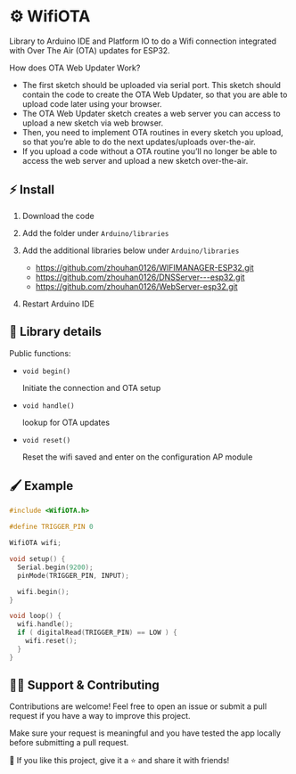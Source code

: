 # ⚙ WifiOTA

Library to Arduino IDE and Platform IO to do a Wifi connection integrated with Over The Air (OTA) updates for ESP32.

How does OTA Web Updater Work?
- The first sketch should be uploaded via serial port. This sketch should contain the code to create the OTA Web Updater, so that you are able to upload code later using your browser.
- The OTA Web Updater sketch creates a web server you can access to upload a new sketch via web browser.
- Then, you need to implement OTA routines in every sketch you upload, so that you’re able to do the next updates/uploads over-the-air.
- If you upload a code without a OTA routine you’ll no longer be able to access the web server and upload a new sketch over-the-air.

## ⚡ Install

1. Download the code
2. Add the folder under `Arduino/libraries`
3. Add the additional libraries below under `Arduino/libraries`

    * https://github.com/zhouhan0126/WIFIMANAGER-ESP32.git
    * https://github.com/zhouhan0126/DNSServer---esp32.git
    * https://github.com/zhouhan0126/WebServer-esp32.git

4. Restart Arduino IDE

## 🔧 Library details

Public functions:

- `void begin()`

    Initiate the connection and OTA setup

- `void handle()`

    lookup for OTA updates

- `void reset()`

    Reset the wifi saved and enter on the configuration AP module

## 🖌 Example

```c++
#include <WifiOTA.h>

#define TRIGGER_PIN 0

WifiOTA wifi;

void setup() {
  Serial.begin(9200);
  pinMode(TRIGGER_PIN, INPUT);

  wifi.begin();
}

void loop() {
  wifi.handle();
  if ( digitalRead(TRIGGER_PIN) == LOW ) {
    wifi.reset();
  }
}
```

## 🙋‍♂️ Support & Contributing

Contributions are welcome! Feel free to open an issue or submit a pull request if you have a way to improve this project.

Make sure your request is meaningful and you have tested the app locally before submitting a pull request.

💙 If you like this project, give it a ⭐ and share it with friends!
